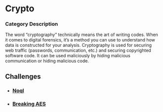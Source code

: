 # Crypto

### Category Description

The word “cryptography” technically means the art of writing codes. When it comes to digital forensics, it’s a method you can use to understand how data is constructed for your analysis. Cryptography is used for securing web traffic (passwords, communication, etc.) and securing copyrighted software code. It can be used maliciously by hiding malicious communication or hiding malicious code.

## Challenges

- ### [Noql](<Noql>)
- ### [Breaking AES](<Breaking AES>)
